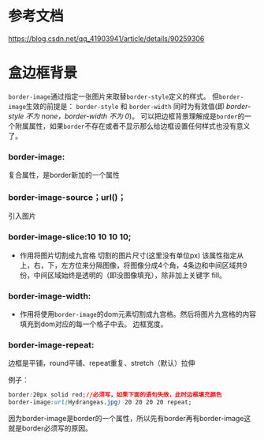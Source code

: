# 参考文档
https://blog.csdn.net/qq_41903941/article/details/90259306

# 盒边框背景
`border-image`通过指定一张图片来取替` border-style `定义的样式。
但` border-image `生效的前提是： `border-style` 和 `border-width` 同时为有效值(即 *border-style 不为 none，border-width 不为 0*)。
可以把边框背景理解成是`border`的一个附属属性，如果`border`不存在或者不显示那么给边框设置任何样式也没有意义了。 
### border-image:
复合属性，是border新加的一个属性

### border-image-source；url()；
引入图片

### border-image-slice:10 10 10 10;
- 作用将图片切割成九宫格
切割的图片尺寸(这里没有单位px) 该属性指定从上，右，下，左方位来分隔图像，将图像分成4个角，4条边和中间区域共9份，中间区域始终是透明的（即没图像填充），除非加上关键字 fill。

### border-image-width:
- 作用将使用`border-image`的dom元素切割成九宫格。然后将图片九宫格的内容填充到dom对应的每一个格子中去。
边框宽度。

### border-image-repeat:
边框是平铺，round平铺、repeat重复、stretch（默认）拉伸

例子：
```css
border:20px solid red;//必须写，如果下面的语句失效，此时边框填充颜色
border-image:url(Hydrangeas.jpg) 20 20 20 20 repeat;
```
因为border-image是border的一个属性，所以先有border再有border-image这就是border必须写的原因。